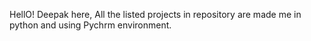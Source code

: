HellO! Deepak here, 
All the listed projects in repository are made me in python and using Pychrm environment.
